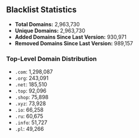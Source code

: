 ## Blacklist Statistics

- **Total Domains:** 2,963,730
- **Unique Domains:** 2,963,730
- **Added Domains Since Last Version:** 930,971
- **Removed Domains Since Last Version:** 989,157

### Top-Level Domain Distribution

-  `.com`: 1,298,087
-  `.org`: 243,091
-  `.net`: 185,510
-  `.top`: 92,096
-  `.shop`: 75,898
-  `.xyz`: 73,928
-  `.io`: 66,258
-  `.ru`: 60,675
-  `.info`: 51,727
-  `.pl`: 49,266
